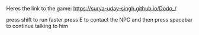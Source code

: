 Heres the link to the game: https://surya-uday-singh.github.io/Dodo_/

press shift to run faster
press E to contact the NPC and then press spacebar to continue talking to him

